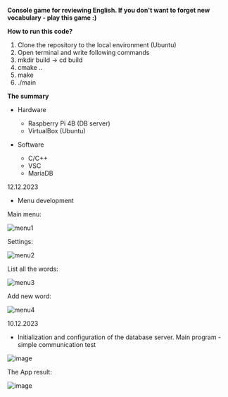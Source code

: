 **Console game for reviewing English. If you don't want to forget new vocabulary - play this game :)**

**How to run this code?**
  1. Clone the repository to the local environment (Ubuntu)
  2. Open terminal and write following commands 
  3. mkdir build -> cd build
  4. cmake ..
  5. make
  6. ./main

**The summary**

- Hardware
  - Raspberry Pi 4B (DB server)
  - VirtualBox (Ubuntu) 

- Software
  - C/C++
  - VSC
  - MariaDB


12.12.2023

- Menu development

Main menu:

![menu1](https://github.com/Bagietnik/English-App-v1.0/assets/84154206/beffd045-a27c-4c6d-a261-3a4ba386f367)

Settings:

![menu2](https://github.com/Bagietnik/English-App-v1.0/assets/84154206/77482204-95c6-484b-b72d-521001eee418)

List all the words:

![menu3](https://github.com/Bagietnik/English-App-v1.0/assets/84154206/c9dd927f-d2c3-4a22-8354-a4afd76f77b4)

Add new word:

![menu4](https://github.com/Bagietnik/English-App-v1.0/assets/84154206/bd6c785f-2d43-4d16-abef-1309a6e51ac7)



10.12.2023

  - Initialization and configuration of the database server. Main program - simple communication test

![image](https://github.com/Bagietnik/Temperature-control-in-the-room/assets/84154206/b47962ad-8b95-4d37-9109-61c923290064)

The App result: 

![image](https://github.com/Bagietnik/Temperature-control-in-the-room/assets/84154206/bc49b8c7-eb79-4322-8250-12b9409245b1)

